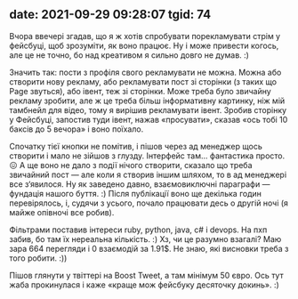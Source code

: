 date: 2021-09-29 09:28:07
tgid: 74
----

Вчора ввечері згадав, що я ж хотів спробувати порекламувати стрім у фейсбуці, щоб зрозуміти, як воно працює. Ну і може привести когось, але це не точно, бо над креативом я сильно довго не думав. :)

Значить так: пости з профіля свого рекламувати не можна. Можна або створити нову рекламу, або рекламувати пост зі сторінки (з таких що Page звуться), або івент, теж зі сторінки. Може треба було звичайну рекламу зробити, але ж це треба більш інформативну картинку, ніж мій тамбнейл для відео, тому я вирішив рекламувати івент. Зробив сторінку у Фейсбуці, запостив туди івент, нажав «просувати», сказав «ось тобі 10 баксів до 5 вечора» і воно поїхало. 

Спочатку тієї кнопки не помітив, і пішов через ад менеджер щось створити і мало не зійшов з глузду. Інтерфейс там... фантастика просто. 😖 А ще воно не дало з події нічого створити, сказало що треба звичайний пост — але коли я створив іншим шляхом, то в ад менеджері все з‘явилося. Ну як заведено давно, взаємовиключні параграфи — фундація нашого буття. :) Після публікації воно ще декілька годин перевірялось, і, судячи з усього, почало працювати десь о другій ночі (я майже опівночі все робив). 

Фільтрами поставив інтереси ruby, python, java, c# і devops. На пхп забив, бо там їх нереальна кількість. :) Хз, чи це разумно взагалі? Маю зара 664 перегляди і 0 взаємодій за 1.91$. Не знаю, які висновки треба з того робити. :))

Пішов глянути у твіттері на Boost Tweet, а там мінімум 50 євро. Ось тут жаба прокинулася і каже «краще мож фейсбуку десяточку докинь». :)